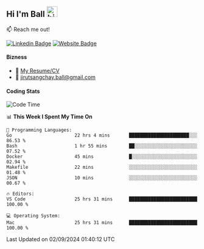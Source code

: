 ## Hi I'm Ball <img src="https://user-images.githubusercontent.com/1303154/88677602-1635ba80-d120-11ea-84d8-d263ba5fc3c0.gif" width="28px" height="28px" alt="hi">
 
:mailbox: Reach me out!

[![Linkedin Badge](https://img.shields.io/badge/-Jirut-0e76a8?style=flat&labelColor=0e76a8&logo=linkedin&logoColor=white)](https://www.linkedin.com/in/jirut-sangchay-338370251)
[![Website Badge](https://img.shields.io/badge/Website-184aa8?logo=website&logoColor=)](https://resume-jirut.web.app)

<!-- TODO: Add last video link -->
#### Bizness
- :paperclip: [My Resume/CV](https://github.com/Jirut01/Jirut01/blob/main/resume_jirut.pdf)
- :email: jirutsangchay.ball@gmail.com

#### Coding Stats


<!--START_SECTION:waka-->
![Code Time](http://img.shields.io/badge/Code%20Time-1%2C478%20hrs%2024%20mins-blue)

📊 **This Week I Spent My Time On** 

```text
💬 Programming Languages: 
Go                       22 hrs 4 mins       ██████████████████████░░░   86.53 % 
Bash                     1 hr 55 mins        ██░░░░░░░░░░░░░░░░░░░░░░░   07.52 % 
Docker                   45 mins             █░░░░░░░░░░░░░░░░░░░░░░░░   02.94 % 
Makefile                 22 mins             ░░░░░░░░░░░░░░░░░░░░░░░░░   01.48 % 
JSON                     10 mins             ░░░░░░░░░░░░░░░░░░░░░░░░░   00.67 % 

🔥 Editors: 
VS Code                  25 hrs 31 mins      █████████████████████████   100.00 % 

💻 Operating System: 
Mac                      25 hrs 31 mins      █████████████████████████   100.00 % 
```


 Last Updated on 02/09/2024 01:40:12 UTC
<!--END_SECTION:waka-->
